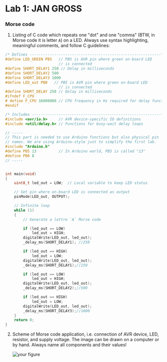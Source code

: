 # Lab 1: JAN GROSS

### Morse code

1. Listing of C code which repeats one "dot" and one "comma" (BTW, in Morse code it is letter `A`) on a LED. Always use syntax highlighting, meaningful comments, and follow C guidelines:

```c
/* Defines -----------------------------------------------------------*/
#define LED_GREEN PB5   // PB5 is AVR pin where green on-board LED 
                        // is connected
#define SHORT_DELAY1 250 // Delay in milliseconds
#define SHORT_DELAY2 500
#define SHORT_DELAY3 1000
#define LED_out PB0   // PB5 is AVR pin where green on-board LED 
                        // is connected
#define SHORT_DELAY 250 // Delay in milliseconds
#ifndef F_CPU
# define F_CPU 16000000 // CPU frequency in Hz required for delay funcs
#endif

/* Includes ----------------------------------------------------------*/
#include <avr/io.h>     // AVR device-specific IO definitions
#include <util/delay.h> // Functions for busy-wait delay loops

// -----
// This part is needed to use Arduino functions but also physical pin
// names. We are using Arduino-style just to simplify the first lab.
#include "Arduino.h"
#define PB5 13          // In Arduino world, PB5 is called "13"
#define PB0 8
// -----


int main(void)
{
    uint8_t led_out = LOW;  // Local variable to keep LED status

    // Set pin where on-board LED is connected as output
    pinMode(LED_out, OUTPUT);

    // Infinite loop
    while (1)
    {
        // Generate a lettre `A` Morse code

        if (led_out == LOW)
            led_out = HIGH;
        digitalWrite(LED_out, led_out);
        _delay_ms(SHORT_DELAY1); //250

        if (led_out == HIGH)
            led_out = LOW;
        digitalWrite(LED_out, led_out);
        _delay_ms(SHORT_DELAY1);//250

        if (led_out == LOW)
            led_out = HIGH;
        digitalWrite(LED_out, led_out);
        _delay_ms(SHORT_DELAY2);//500

        if (led_out == HIGH)
            led_out = LOW;
        digitalWrite(LED_out, led_out);
        _delay_ms(SHORT_DELAY3);//1000
    }
    return 0;
}
```

2. Scheme of Morse code application, i.e. connection of AVR device, LED, resistor, and supply voltage. The image can be drawn on a computer or by hand. Always name all components and their values!

   ![your figure]()

